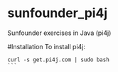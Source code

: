 # sunfounder_pi4j
Sunfounder exercises in Java (pi4j)

#Installation
To install pi4j:
````
curl -s get.pi4j.com | sudo bash
```
